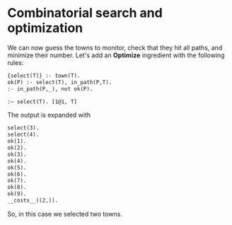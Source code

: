 # Combinatorial search and optimization

We can now guess the towns to monitor, check that they hit all paths, and minimize their number.
Let's add an **Optimize** ingredient with the following rules:
```asp
{select(T)} :- town(T).
ok(P) :- select(T), in_path(P,T).
:- in_path(P,_), not ok(P).

:~ select(T). [1@1, T]
```

The output is expanded with 
```asp
select(3).
select(4).
ok(1).
ok(2).
ok(3).
ok(4).
ok(5).
ok(6).
ok(7).
ok(8).
ok(9).
__costs__((2,)).
```
So, in this case we selected two towns.